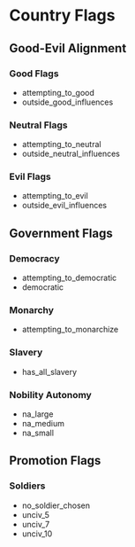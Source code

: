 # Country Flags
## Good-Evil Alignment
### Good Flags
 - attempting_to_good
 - outside_good_influences
 
### Neutral Flags
 - attempting_to_neutral
 - outside_neutral_influences
 
### Evil Flags
 - attempting_to_evil
 - outside_evil_influences
 
## Government Flags
### Democracy
 - attempting_to_democratic
 - democratic
 
### Monarchy
 - attempting_to_monarchize
 
### Slavery
 - has_all_slavery
 
### Nobility Autonomy
 - na_large
 - na_medium
 - na_small
 
## Promotion Flags
### Soldiers
 - no_soldier_chosen
 - unciv_5
 - unciv_7
 - unciv_10